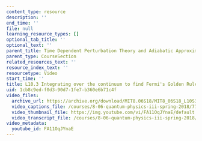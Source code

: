 ```yaml
---
content_type: resource
description: ''
end_time: ''
file: null
learning_resource_types: []
optional_tab_title: ''
optional_text: ''
parent_title: Time Dependent Perturbation Theory and Adiabatic Approximation
parent_type: CourseSection
related_resources_text: ''
resource_index_text: ''
resourcetype: Video
start_time: ''
title: L10.3 Integrating over the continuum to find Fermi's Golden Rule
uid: 1cb8c9ed-f0d3-90d7-1fe7-b360e6b71c4f
video_files:
  archive_url: https://archive.org/download/MIT8.06S18/MIT8_06S18_L10S3_300k.mp4
  video_captions_file: /courses/8-06-quantum-physics-iii-spring-2018/77f5daab03725adbb6748e0e818e739e_FA11OqJYnaE.vtt
  video_thumbnail_file: https://img.youtube.com/vi/FA11OqJYnaE/default.jpg
  video_transcript_file: /courses/8-06-quantum-physics-iii-spring-2018/8a83cb0a205671df477d276eaf71c946_FA11OqJYnaE.pdf
video_metadata:
  youtube_id: FA11OqJYnaE
---
```

